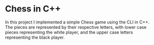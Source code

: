 # Chess in C++
In this project I implemented a simple Chess game using the CLI in C++. The pieces are represented by their respective letters, with lower case pieces representing the white player, and the upper case letters representing the black player.
